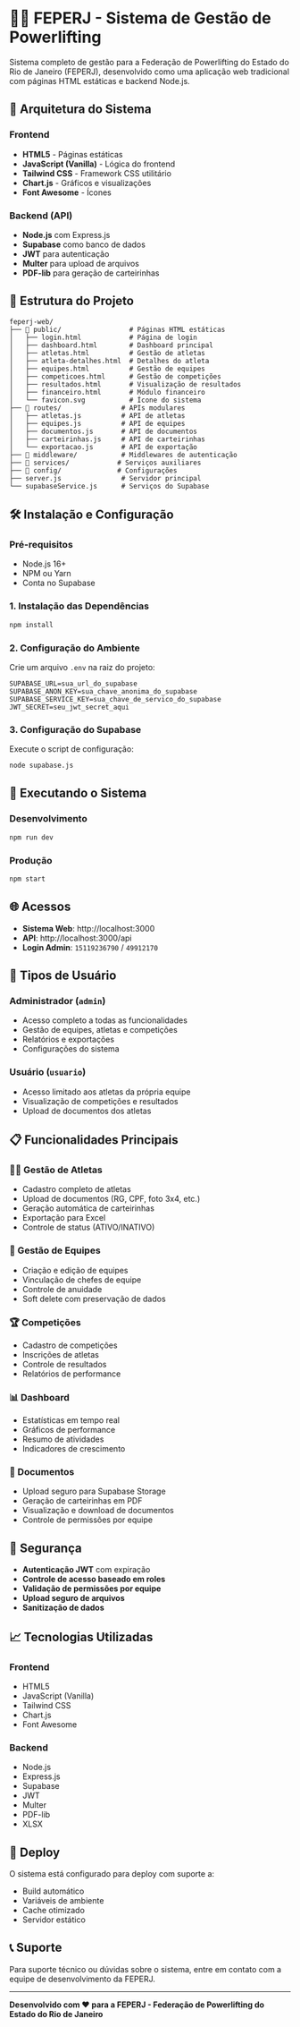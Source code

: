 # 🏋️‍♂️ FEPERJ - Sistema de Gestão de Powerlifting

Sistema completo de gestão para a Federação de Powerlifting do Estado do Rio de Janeiro (FEPERJ), desenvolvido como uma aplicação web tradicional com páginas HTML estáticas e backend Node.js.

## 🚀 **Arquitetura do Sistema**

### **Frontend**
- **HTML5** - Páginas estáticas
- **JavaScript (Vanilla)** - Lógica do frontend
- **Tailwind CSS** - Framework CSS utilitário
- **Chart.js** - Gráficos e visualizações
- **Font Awesome** - Ícones

### **Backend (API)**
- **Node.js** com Express.js
- **Supabase** como banco de dados
- **JWT** para autenticação
- **Multer** para upload de arquivos
- **PDF-lib** para geração de carteirinhas

## 📁 **Estrutura do Projeto**

```
feperj-web/
├── 📁 public/                 # Páginas HTML estáticas
│   ├── login.html            # Página de login
│   ├── dashboard.html        # Dashboard principal
│   ├── atletas.html          # Gestão de atletas
│   ├── atleta-detalhes.html  # Detalhes do atleta
│   ├── equipes.html          # Gestão de equipes
│   ├── competicoes.html      # Gestão de competições
│   ├── resultados.html       # Visualização de resultados
│   ├── financeiro.html       # Módulo financeiro
│   └── favicon.svg           # Ícone do sistema
├── 📁 routes/               # APIs modulares
│   ├── atletas.js          # API de atletas
│   ├── equipes.js          # API de equipes
│   ├── documentos.js       # API de documentos
│   ├── carteirinhas.js     # API de carteirinhas
│   └── exportacao.js       # API de exportação
├── 📁 middleware/           # Middlewares de autenticação
├── 📁 services/            # Serviços auxiliares
├── 📁 config/              # Configurações
├── server.js               # Servidor principal
└── supabaseService.js      # Serviços do Supabase
```

## 🛠️ **Instalação e Configuração**

### **Pré-requisitos**
- Node.js 16+
- NPM ou Yarn
- Conta no Supabase

### **1. Instalação das Dependências**
```bash
npm install
```

### **2. Configuração do Ambiente**
Crie um arquivo `.env` na raiz do projeto:
```env
SUPABASE_URL=sua_url_do_supabase
SUPABASE_ANON_KEY=sua_chave_anonima_do_supabase
SUPABASE_SERVICE_KEY=sua_chave_de_servico_do_supabase
JWT_SECRET=seu_jwt_secret_aqui
```

### **3. Configuração do Supabase**
Execute o script de configuração:
```bash
node supabase.js
```

## 🚀 **Executando o Sistema**

### **Desenvolvimento**
```bash
npm run dev
```

### **Produção**
```bash
npm start
```

## 🌐 **Acessos**

- **Sistema Web**: http://localhost:3000
- **API**: http://localhost:3000/api
- **Login Admin**: `15119236790` / `49912170`

## 👥 **Tipos de Usuário**

### **Administrador (`admin`)**
- Acesso completo a todas as funcionalidades
- Gestão de equipes, atletas e competições
- Relatórios e exportações
- Configurações do sistema

### **Usuário (`usuario`)**
- Acesso limitado aos atletas da própria equipe
- Visualização de competições e resultados
- Upload de documentos dos atletas

## 📋 **Funcionalidades Principais**

### **🏃‍♂️ Gestão de Atletas**
- Cadastro completo de atletas
- Upload de documentos (RG, CPF, foto 3x4, etc.)
- Geração automática de carteirinhas
- Exportação para Excel
- Controle de status (ATIVO/INATIVO)

### **👥 Gestão de Equipes**
- Criação e edição de equipes
- Vinculação de chefes de equipe
- Controle de anuidade
- Soft delete com preservação de dados

### **🏆 Competições**
- Cadastro de competições
- Inscrições de atletas
- Controle de resultados
- Relatórios de performance

### **📊 Dashboard**
- Estatísticas em tempo real
- Gráficos de performance
- Resumo de atividades
- Indicadores de crescimento

### **📄 Documentos**
- Upload seguro para Supabase Storage
- Geração de carteirinhas em PDF
- Visualização e download de documentos
- Controle de permissões por equipe

## 🔐 **Segurança**

- **Autenticação JWT** com expiração
- **Controle de acesso baseado em roles**
- **Validação de permissões por equipe**
- **Upload seguro de arquivos**
- **Sanitização de dados**

## 📈 **Tecnologias Utilizadas**

### **Frontend**
- HTML5
- JavaScript (Vanilla)
- Tailwind CSS
- Chart.js
- Font Awesome

### **Backend**
- Node.js
- Express.js
- Supabase
- JWT
- Multer
- PDF-lib
- XLSX

## 🚀 **Deploy**

O sistema está configurado para deploy com suporte a:
- Build automático
- Variáveis de ambiente
- Cache otimizado
- Servidor estático

## 📞 **Suporte**

Para suporte técnico ou dúvidas sobre o sistema, entre em contato com a equipe de desenvolvimento da FEPERJ.

---

**Desenvolvido com ❤️ para a FEPERJ - Federação de Powerlifting do Estado do Rio de Janeiro**